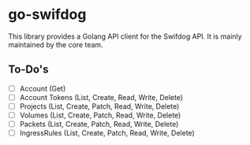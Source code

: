 # go-swifdog

This library provides a Golang API client for the Swifdog API. It is mainly maintained by the core team.

## To-Do's

-[ ] Account (Get)
-[ ] Account Tokens (List, Create, Read, Write, Delete)
-[ ] Projects (List, Create, Patch, Read, Write, Delete)
-[ ] Volumes (List, Create, Patch, Read, Write, Delete)
-[ ] Packets (List, Create, Patch, Read, Write, Delete)
-[ ] IngressRules (List, Create, Patch, Read, Write, Delete)